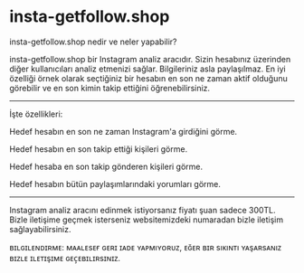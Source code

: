 # insta-getfollow.shop
insta-getfollow.shop nedir ve neler yapabilir?

insta-getfollow.shop bir Instagram analiz aracıdır. Sizin hesabınız üzerinden diğer kullanıcıları analiz etmenizi sağlar. Bilgileriniz asla paylaşılmaz. En iyi özelliği örnek olarak seçtiğiniz bir hesabın en son ne zaman aktif olduğunu görebilir ve en son kimin takip ettiğini öğrenebilirsiniz.


---------------------------------------------------------------------------------------------------------------------------

İşte özellikleri:

Hedef hesabın en son ne zaman Instagram'a girdiğini görme.

Hedef hesabın en son takip ettiği kişileri görme.

Hedef hesaba en son takip gönderen kişileri görme.

Hedef hesabın bütün paylaşımlarındaki yorumları görme.


---------------------------------------------------------------------------------------------------------------------------

Instagram analiz aracını edinmek istiyorsanız fiyatı şuan sadece 300TL. Bizle iletişime geçmek isterseniz websitemizdeki numaradan bizle iletişim sağlayabilirsiniz.


ʙɪʟɢɪʟᴇɴᴅɪʀᴍᴇ: ᴍᴀᴀʟᴇsᴇғ ɢᴇʀɪ ɪᴀᴅᴇ ʏᴀᴘᴍıʏᴏʀᴜᴢ, ᴇɢ̆ᴇʀ ʙɪʀ sıᴋıɴᴛı ʏᴀşᴀʀsᴀɴıᴢ ʙɪᴢʟᴇ ɪʟᴇᴛɪşɪᴍᴇ ɢᴇᴄ̧ᴇʙɪʟɪʀsɪɴɪᴢ.
